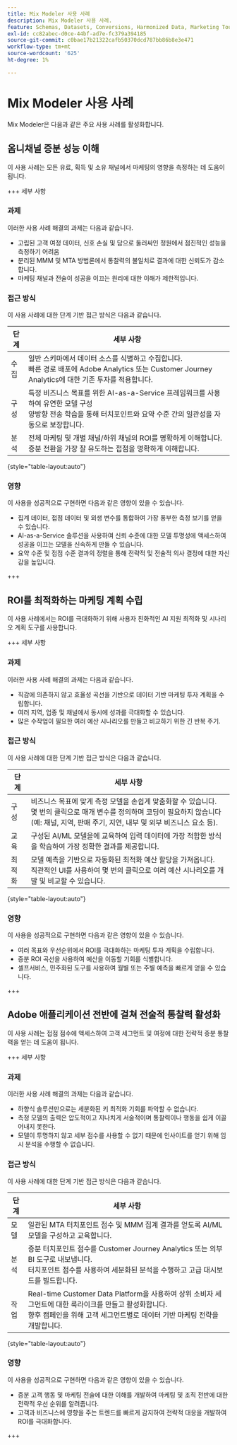 ```yaml
---
title: Mix Modeler 사용 사례
description: Mix Modeler 사용 사례.
feature: Schemas, Datasets, Conversions, Harmonized Data, Marketing Touch Points, Models, Plans
exl-id: cc82abec-d0ce-44bf-ad7e-fc379a394185
source-git-commit: c0bae17b21322cafb50370dcd787bb86b8e3e471
workflow-type: tm+mt
source-wordcount: '625'
ht-degree: 1%

---
```


# Mix Modeler 사용 사례

Mix Modeler은 다음과 같은 주요 사용 사례를 활성화합니다.

## 옴니채널 증분 성능 이해

이 사용 사례는 모든 유료, 획득 및 소유 채널에서 마케팅의 영향을 측정하는 데 도움이 됩니다.

+++ 세부 사항

### 과제

이러한 사용 사례 해결의 과제는 다음과 같습니다.

* 고립된 고객 여정 데이터, 신호 손실 및 담으로 둘러싸인 정원에서 점진적인 성능을 측정하기 어려움
* 분리된 MMM 및 MTA 방법론에서 통찰력의 불일치로 결과에 대한 신뢰도가 감소합니다.
* 마케팅 채널과 전술이 성공을 이끄는 원리에 대한 이해가 제한적입니다.

### 접근 방식

이 사용 사례에 대한 단계 기반 접근 방식은 다음과 같습니다.

| 단계 | 세부 사항 |
|---|---|
| 수집 | 일반 스키마에서 데이터 소스를 식별하고 수집합니다. <br/>빠른 경로 배포에 Adobe Analytics 또는 Customer Journey Analytics에 대한 기존 투자를 적용합니다. |
| 구성 | 특정 비즈니스 목표를 위한 AI-as-a-Service 프레임워크를 사용하여 유연한 모델 구성<br/>양방향 전송 학습을 통해 터치포인트와 요약 수준 간의 일관성을 자동으로 보장합니다. |
| 분석 | 전체 마케팅 및 개별 채널/하위 채널의 ROI를 명확하게 이해합니다.<br/>증분 전환을 가장 잘 유도하는 접점을 명확하게 이해합니다. |

{style="table-layout:auto"}


### 영향

이 사용을 성공적으로 구현하면 다음과 같은 영향이 있을 수 있습니다.

* 집계 데이터, 접점 데이터 및 외생 변수를 통합하여 가장 풍부한 측정 보기를 얻을 수 있습니다.
* AI-as-a-Service 솔루션을 사용하여 신뢰 수준에 대한 모델 투명성에 액세스하여 성공을 이끄는 모델을 신속하게 만들 수 있습니다.
* 요약 수준 및 접점 수준 결과의 정렬을 통해 전략적 및 전술적 의사 결정에 대한 자신감을 높입니다.

+++


## ROI를 최적화하는 마케팅 계획 수립

이 사용 사례에서는 ROI를 극대화하기 위해 사용자 친화적인 AI 지원 최적화 및 시나리오 계획 도구를 사용합니다.

+++ 세부 사항

### 과제

이러한 사용 사례 해결의 과제는 다음과 같습니다.

* 직감에 의존하지 않고 효율성 곡선을 기반으로 데이터 기반 마케팅 투자 계획을 수립합니다.
* 여러 지역, 업종 및 채널에서 동시에 성과를 극대화할 수 있습니다.
* 많은 수작업이 필요한 여러 예산 시나리오를 만들고 비교하기 위한 긴 반복 주기.


### 접근 방식

이 사용 사례에 대한 단계 기반 접근 방식은 다음과 같습니다.

| 단계 | 세부 사항 |
|---|---|
| 구성 | 비즈니스 목표에 맞게 측정 모델을 손쉽게 맞춤화할 수 있습니다.<br/>몇 번의 클릭으로 매개 변수를 정의하며 코딩이 필요하지 않습니다(예: 채널, 지역, 판매 주기, 지연, 내부 및 외부 비즈니스 요소 등). |
| 교육 | 구성된 AI/ML 모델을에 교육하여 입력 데이터에 가장 적합한 방식을 학습하여 가장 정확한 결과를 제공합니다. |
| 최적화 | 모델 예측을 기반으로 자동화된 최적화 예산 할당을 가져옵니다.<br/>직관적인 UI를 사용하여 몇 번의 클릭으로 여러 예산 시나리오를 개발 및 비교할 수 있습니다. |

{style="table-layout:auto"}


### 영향

이 사용을 성공적으로 구현하면 다음과 같은 영향이 있을 수 있습니다.

* 여러 목표와 우선순위에서 ROI를 극대화하는 마케팅 투자 계획을 수립합니다.
* 증분 ROI 곡선을 사용하여 예산을 이동할 기회를 식별합니다.
* 셀프서비스, 민주화된 도구를 사용하여 월별 또는 주별 예측을 빠르게 얻을 수 있습니다.

+++

<!-- This use case is not supported with initial release

## Make data-driven inflight optimizations

This use case helps you to improve ROI weekly by assessing actual and forecasted performance to make inflight improvements.

+++ Details

### Challenges

The challenges this use case addresses are:

* Campaign performance is often slow, or lacks granularity need to confidently optimize.
* Messy, non-standardized data across dozens of channels and sources drives slow time to insight.
* No democratized access to tools and overreliance on select experts or external vendors, increasing turnaround times.



### Approach

The step based approach for this use case:

| Step | Details |
|---|---|
| Ingest | Ingest data in common schemas for easy model refreshes and reusability across Experience Platform applications.<br/>Streamline data piping, cleaning & QA with automated harmonization tools. |
| Refresh | Build and refresh AI/ML  models using a user-friendly, self-service platform.<br/>Get new results, including historic and forecasted ROIs by channel, on a weekly or monthly basis. |
| Optimize | Make rapid inflight optimizations by shifting spend across channels based on measured performance. |

{style="table-layout:auto"}


### Impact 

Successful implementation of this use can have the following impact:

* Maximize speed, scalability, and usability across measurement & analytic use cases with standardized data schemas and common data foundation.
* Rapidly make weekly or monthly inflight optimizations and maximize ROI with data-driven spend shifts that reflect best forecasted ROIs.

+++

-->

## Adobe 애플리케이션 전반에 걸쳐 전술적 통찰력 활성화

이 사용 사례는 접점 점수에 액세스하여 고객 세그먼트 및 여정에 대한 전략적 증분 통찰력을 얻는 데 도움이 됩니다.

+++ 세부 사항

### 과제

이러한 사용 사례 해결의 과제는 다음과 같습니다.

* 하향식 솔루션만으로는 세분화된 키 최적화 기회를 파악할 수 없습니다.
* 측정 모델의 출력은 압도적이고 지나치게 서술적이며 통찰력이나 행동을 쉽게 이끌어내지 못한다.
* 모델이 투명하지 않고 세부 점수를 사용할 수 없기 때문에 인사이트를 얻기 위해 임시 분석을 수행할 수 없습니다.


### 접근 방식

이 사용 사례에 대한 단계 기반 접근 방식은 다음과 같습니다.

| 단계 | 세부 사항 |
|---|---|
| 모델 | 일관된 MTA 터치포인트 점수 및 MMM 집계 결과를 얻도록 AI/ML 모델을 구성하고 교육합니다. |
| 분석 | 증분 터치포인트 점수를 Customer Journey Analytics 또는 외부 BI 도구로 내보냅니다.<br/>터치포인트 점수를 사용하여 세분화된 분석을 수행하고 고급 대시보드를 빌드합니다. |
| 작업 | Real-time Customer Data Platform을 사용하여 상위 소비자 세그먼트에 대한 룩라이크를 만들고 활성화합니다.<br/>향후 캠페인을 위해 고객 세그먼트별로 데이터 기반 마케팅 전략을 개발합니다. |

{style="table-layout:auto"}


### 영향

이 사용을 성공적으로 구현하면 다음과 같은 영향이 있을 수 있습니다.

* 증분 고객 행동 및 마케팅 전술에 대한 이해를 개발하여 마케팅 및 조직 전반에 대한 전략적 우선 순위를 알려줍니다.
* 고객과 비즈니스에 영향을 주는 트렌드를 빠르게 감지하여 전략적 대응을 개발하여 ROI를 극대화합니다.


+++

